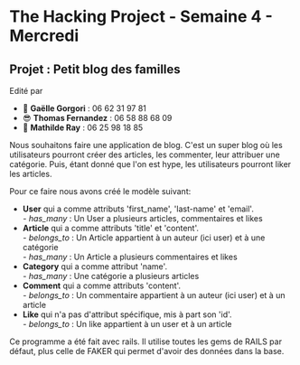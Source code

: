 <h1>The Hacking Project - Semaine 4 - Mercredi</h1>

<h2>Projet : Petit blog des familles</h2>

<p>Edité par 
	<ul>
		<li>🤩 <strong>Gaëlle Gorgori</strong> : 06 62 31 97 81</li>
		<li>😎 <strong>Thomas Fernandez</strong> : 06 58 88 68 09</li>
		<li>🤗 <strong>Mathilde Ray</strong> : 06 25 98 18 85</li>
		</ul></p>

<p>Nous souhaitons faire une application de blog. C'est un super blog où les utilisateurs pourront créer des articles, les commenter, leur attribuer une catégorie. Puis, étant donné que l'on est hype, les utilisateurs pourront liker les articles.</p>

<p> Pour ce faire nous avons créé le modèle suivant: 
	<ul>
		<li> <strong>User</strong> qui a comme attributs 'first_name', 'last-name' et 'email'.<br/>
			- <em>has_many</em> : Un User a plusieurs articles, commentaires et likes</li>
		<li> <strong>Article</strong> qui a comme attributs 'title' et 'content'.<br/>
			- <em>belongs_to</em> : Un Article appartient à un auteur (ici user) et à une catégorie<br/>
			- <em>has_many</em> : Un Article a plusieurs commentaires et likes</li>
		<li> <strong>Category</strong> qui a comme attribut 'name'.<br/>
			- <em>has_many</em> : Une catégorie a plusieurs articles</li>
		<li> <strong>Comment</strong> qui a comme attributs 'content'.<br/>
			- <em>belongs_to</em> : Un commentaire appartient à un auteur (ici user) et à un article</li>
		<li> <strong>Like</strong> qui n'a pas d'attribut spécifique, mis à part son 'id'.<br/>
			- <em>belongs_to</em> : Un  like appartient à un user et à un article</li>
		</ul></p>

<p>Ce programme a été fait avec rails.
Il utilise toutes les gems de RAILS par défaut, plus celle de FAKER qui permet d'avoir des données dans la base.</p>

